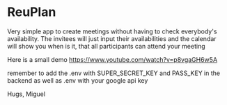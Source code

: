 # ReuPlan

Very simple app to create meetings without having to check everybody's availability. The invitees will just input their availabilities and the calendar will show you when is it, that all participants can attend your meeting

Here is a small demo 
https://www.youtube.com/watch?v=p8vgaGH6w5A


remember to add the .env with SUPER_SECRET_KEY and PASS_KEY in the backend
as well as .env with your google api key

Hugs, Miguel
